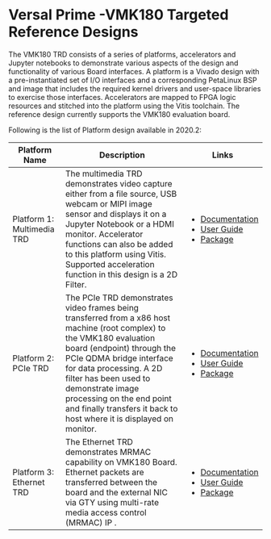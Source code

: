 # Versal Prime -VMK180 Targeted Reference Designs

The VMK180 TRD consists of a series of platforms, accelerators and Jupyter notebooks to demonstrate various aspects of the design and functionality of various Board interfaces. A platform is a Vivado design with a pre-instantiated set of I/O interfaces and a corresponding PetaLinux BSP and image that includes the required kernel drivers and user-space libraries to exercise those interfaces. Accelerators are mapped to FPGA logic resources and stitched into the platform using the Vitis toolchain. The reference design currently supports the VMK180 evaluation board.

Following is the list of Platform design available in 2020.2:

| Platform Name  | Description  |  Links |
| -------------- | ------------- |----------------|
| Platform 1: Multimedia TRD  |The multimedia TRD demonstrates video capture either from a file source, USB webcam or MIPI image sensor and displays it on a Jupyter Notebook or a HDMI monitor. Accelerator functions can also be added to this platform using Vitis. Supported acceleration function in this design is a 2D Filter.  |   <ul><li><a href="https://xilinx.github.io/vmk180-trd/2020.2/platform1/html/index.html">Documentation</a></li><li><a href="https://www.xilinx.com/support/documentation/boards_and_kits/vmk180/2020_2/ug1432-vmk180-trd.pdf">User Guide</a></li><li><a href="https://www.xilinx.com/member/forms/download/design-license-xef.html?filename=rdf0615-vmk180_multimedia_trd_2020.2.zip">Package</a></li></ul>
| Platform 2: PCIe TRD  |  The PCIe TRD demonstrates  video frames being transferred from a x86 host machine (root complex) to the VMK180 evaluation board (endpoint) through the PCIe QDMA bridge interface for data processing.  A 2D filter has been used to demonstrate image processing on the end point and finally transfers it back to host where it is displayed on monitor.  | <ul><li><a href="https://xilinx.github.io/vmk180-trd/2020.2/platform2/html/index.html">Documentation</a></li><li><a href="https://www.xilinx.com/support/documentation/boards_and_kits/vmk180/2020_2/ug1432-vmk180-trd.pdf">User Guide</a></li><li><a href="https://www.xilinx.com/member/forms/download/design-license-xef.html?filename=rdf0613-vmk180_pcie_trd_2020.2.zip">Package</a></li></ul>
| Platform 3: Ethernet TRD   | The Ethernet TRD demonstrates MRMAC capability on VMK180 Board.  Ethernet packets are  transferred between the board and the external NIC via GTY  using multi-rate media access control (MRMAC) IP .   |  <ul><li><a href="https://xilinx.github.io/vmk180-trd/2020.2/platform3/html/index.html">Documentation</a></li><li><a href="https://www.xilinx.com/support/documentation/boards_and_kits/vmk180/2020_2/ug1432-vmk180-trd.pdf">User Guide</a></li><li><a href="https://www.xilinx.com/member/forms/download/design-license-xef.html?filename=rdf0614-vmk180-ethernet-platform-2020.2.zip">Package</a></li></ul>
